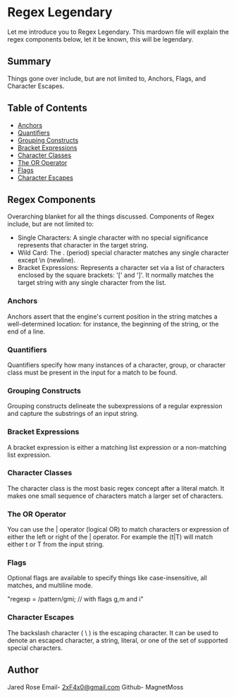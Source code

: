 # Regex Legendary

Let me introduce you to Regex Legendary. This mardown file will explain the regex components below, let it be known, this will be legendary.

## Summary

Things gone over include, but are not limited to, Anchors, Flags, and Character Escapes. 

## Table of Contents

- [Anchors](#anchors)
- [Quantifiers](#quantifiers)
- [Grouping Constructs](#grouping-constructs)
- [Bracket Expressions](#bracket-expressions)
- [Character Classes](#character-classes)
- [The OR Operator](#the-or-operator)
- [Flags](#flags)
- [Character Escapes](#character-escapes)

## Regex Components
   Overarching blanket for all the things discussed. Components of Regex include, but are not limited to:
   -  Single Characters:  A single character with no special significance represents that character in the target string.
   - Wild Card: The . (period) special character matches any single character except \n (newline).
   - Bracket Expressions: Represents a character set via a list of characters enclosed by the square brackets: '[' and ']'. It normally matches the target string with any single character from the list.

### Anchors
   Anchors assert that the engine's current position in the string matches a well-determined location: for instance, the beginning of the string, or the end of a line.

### Quantifiers
   Quantifiers specify how many instances of a character, group, or character class must be present in the input for a match to be found.

### Grouping Constructs
   Grouping constructs delineate the subexpressions of a regular expression and capture the substrings of an input string.

### Bracket Expressions
   A bracket expression is either a matching list expression or a non-matching list expression.

### Character Classes
   The character class is the most basic regex concept after a literal match. It makes one small sequence of characters match a larger set of characters.

### The OR Operator
   You can use the | operator (logical OR) to match characters or expression of either the left or right of the | operator. For example the (t|T) will match either t or T from the input string.

### Flags
Optional flags are available to specify things like case-insensitive, all matches, and multiline mode.

"regexp = /pattern/gmi; // with flags g,m and i"

### Character Escapes
The backslash character ( \ ) is the escaping character. It can be used to denote an escaped character, a string, literal, or one of the set of supported special characters.

## Author

Jared Rose
Email- 2xF4x0@gmail.com
Github- MagnetMoss
